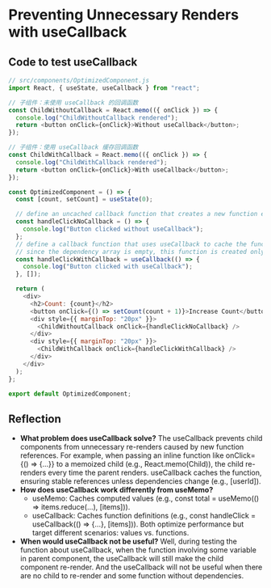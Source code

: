 # Preventing Unnecessary Renders with useCallback

## Code to test useCallback

```javascript
// src/components/OptimizedComponent.js
import React, { useState, useCallback } from "react";

// 子组件：未使用 useCallback 的回调函数
const ChildWithoutCallback = React.memo(({ onClick }) => {
  console.log("ChildWithoutCallback rendered");
  return <button onClick={onClick}>Without useCallback</button>;
});

// 子组件：使用 useCallback 缓存回调函数
const ChildWithCallback = React.memo(({ onClick }) => {
  console.log("ChildWithCallback rendered");
  return <button onClick={onClick}>With useCallback</button>;
});

const OptimizedComponent = () => {
  const [count, setCount] = useState(0);

  // define an uncached callback function that creates a new function every time it is rendered
  const handleClickNoCallback = () => {
    console.log("Button clicked without useCallback");
  };
  // define a callback function that uses useCallback to cache the function
  // since the dependency array is empty, this function is created only once throughout the lifecycle
  const handleClickWithCallback = useCallback(() => {
    console.log("Button clicked with useCallback");
  }, []);

  return (
    <div>
      <h2>Count: {count}</h2>
      <button onClick={() => setCount(count + 1)}>Increase Count</button>
      <div style={{ marginTop: "20px" }}>
        <ChildWithoutCallback onClick={handleClickNoCallback} />
      </div>
      <div style={{ marginTop: "20px" }}>
        <ChildWithCallback onClick={handleClickWithCallback} />
      </div>
    </div>
  );
};

export default OptimizedComponent;
```

## Reflection

- **What problem does useCallback solve?**
  The useCallback prevents child components from unnecessary re-renders caused by new function references. For example, when passing an inline function like onClick={() => {...}} to a memoized child (e.g., React.memo(Child)), the child re-renders every time the parent renders. useCallback caches the function, ensuring stable references unless dependencies change (e.g., [userId]).
- **How does useCallback work differently from useMemo?**
  - useMemo: Caches computed values (e.g., const total = useMemo(() => items.reduce(...), [items])).
  - useCallback: Caches function definitions (e.g., const handleClick = useCallback(() => {...}, [items])).
    Both optimize performance but target different scenarios: values vs. functions.
- **When would useCallback not be useful?**
  Well, during testing the function about useCallback, when the function involving some variable in parent component, the useCallback will still make the child component re-render.
  And the useCallback will not be useful when there are no child to re-render and some function without dependencies.
